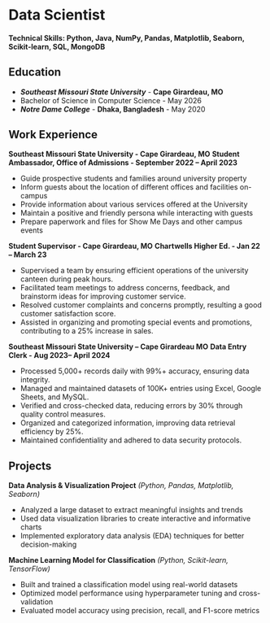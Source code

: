 # Data Scientist

#### Technical Skills: Python, Java, NumPy, Pandas, Matplotlib, Seaborn, Scikit-learn, SQL, MongoDB

## Education
- ***Southeast Missouri State University*** - **Cape Girardeau, MO**
- Bachelor of Science in Computer Science - May 2026
- ***Notre Dame College*** - **Dhaka, Bangladesh** - May 2020


## Work Experience
**Southeast Missouri State University - Cape Girardeau, MO**
**Student Ambassador, Office of Admissions - September 2022 – April 2023**
- Guide prospective students and families around university property
- Inform guests about the location of different offices and facilities on-campus
- Provide information about various services offered at the University
- Maintain a positive and friendly persona while interacting with guests
- Prepare paperwork and files for Show Me Days and other campus events

**Student Supervisor - Cape Girardeau, MO**
**Chartwells Higher Ed. - Jan 22 – March 23**
- Supervised a team by ensuring efficient operations of the university canteen during peak hours.
- Facilitated team meetings to address concerns, feedback, and brainstorm ideas for improving customer service.
- Resolved customer complaints and concerns promptly, resulting a good customer satisfaction score.
- Assisted in organizing and promoting special events and promotions, contributing to a 25% increase in sales.

**Southeast Missouri State University – Cape Girardeau MO**
**Data Entry Clerk -  Aug 2023– April 2024**
- Processed 5,000+ records daily with 99%+ accuracy, ensuring data integrity.
- Managed and maintained datasets of 100K+ entries using Excel, Google Sheets, and MySQL.
- Verified and cross-checked data, reducing errors by 30% through quality control measures.
- Organized and categorized information, improving data retrieval efficiency by 25%.
- Maintained confidentiality and adhered to data security protocols.


## Projects
**Data Analysis & Visualization Project** *(Python, Pandas, Matplotlib, Seaborn)*
- Analyzed a large dataset to extract meaningful insights and trends
- Used data visualization libraries to create interactive and informative charts
- Implemented exploratory data analysis (EDA) techniques for better decision-making
  
**Machine Learning Model for Classification** *(Python, Scikit-learn, TensorFlow)*
- Built and trained a classification model using real-world datasets
- Optimized model performance using hyperparameter tuning and cross-validation
- Evaluated model accuracy using precision, recall, and F1-score metrics


